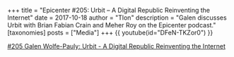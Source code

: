 +++
title = "Epicenter #205: Urbit – A Digital Republic Reinventing the Internet"
date = 2017-10-18
author = "Tlon"
description = "Galen discusses Urbit with Brian Fabian Crain and Meher Roy on the Epicenter podcast."
[taxonomies]
posts = ["Media"]
+++
{{ youtube(id="DFeN-TKZor0") }} 

[\#205 Galen Wolfe-Pauly: Urbit - A Digital Republic Reinventing the Internet](https://epicenter.tv/episode/205/)
